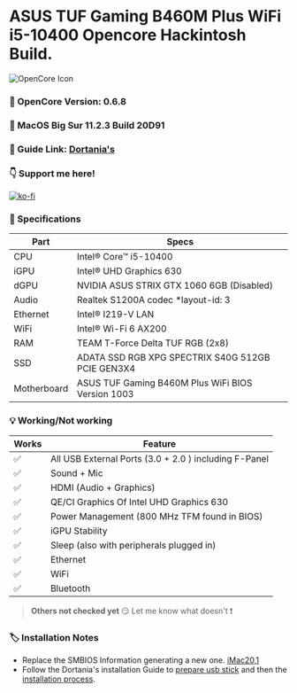 # ASUS TUF Gaming B460M Plus WiFi i5-10400 Opencore Hackintosh Build.

![OpenCore Icon](https://github.com/acidanthera/OpenCorePkg/raw/master/Docs/Logos/OpenCore_with_text_Small.png)



### :pushpin: O​penCore Version: 0.6.8

### :pushpin: ​MacOS Big Sur 11.2.3 Build 20D91



### :book: ​Guide Link: [Dortania's](https://dortania.github.io/OpenCore-Install-Guide/)

### :point_down: Support me here!

[![ko-fi](https://ko-fi.com/img/githubbutton_sm.svg)](https://ko-fi.com/H2H146AUD)


###  :mag_right: Specifications 

| Part        | Specs                                             |
| ----------- | ------------------------------------------------- |
| CPU         | Intel® Core™ i5-10400                             |
| iGPU        | Intel® UHD Graphics 630                           |
| dGPU        | NVIDIA ASUS STRIX GTX 1060 6GB (Disabled)         |
| Audio       | Realtek S1200A codec *layout-id: 3                |
| Ethernet    | Intel® I219-V LAN                                 |
| WiFi        | Intel® Wi-Fi 6 AX200                              |
| RAM         | TEAM T-Force Delta TUF RGB (2x8)                  |
| SSD         | ADATA SSD RGB XPG SPECTRIX S40G 512GB PCIE GEN3X4 |
| Motherboard | ASUS TUF Gaming B460M Plus WiFi BIOS Version 1003 |

### :bulb: ​Working/Not working

| Works              | Feature                                               |
| ------------------ | ----------------------------------------------------- |
| :white_check_mark: | All USB External Ports (3.0 + 2.0 ) including F-Panel |
| :white_check_mark: | Sound + Mic                                           |
| :white_check_mark: | HDMI (Audio + Graphics)                               |
| :white_check_mark: | QE/CI Graphics Of Intel UHD Graphics 630              |
| :white_check_mark: | Power Management (800 MHz TFM found in BIOS)          |
| :white_check_mark: | iGPU Stability                                        |
| :white_check_mark: | Sleep (also with peripherals plugged in)              |
| :white_check_mark: | Ethernet                                              |
| :white_check_mark: | WiFi                                                  |
| :white_check_mark: | Bluetooth                                             |

> **Others not checked yet** :smirk: Let me know what doesn't :exclamation: 

###  :label: ​Installation Notes
- Replace the SMBIOS Information generating a new one. [iMac20,1](https://dortania.github.io/OpenCore-Install-Guide/config.plist/comet-lake.html#platforminfo)
- Follow the Dortania's installation Guide to [prepare usb stick](https://dortania.github.io/OpenCore-Install-Guide/installer-guide/#creating-the-usb) and then the [installation process](https://dortania.github.io/OpenCore-Install-Guide/installation/installation-process.html#installation-process).
